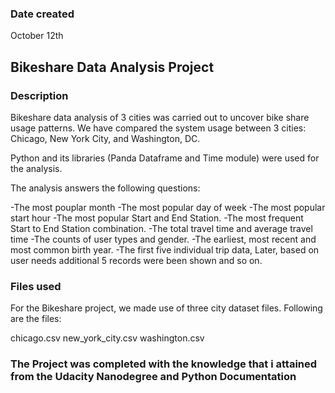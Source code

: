 
### Date created
October 12th

## Bikeshare Data Analysis Project

### Description
Bikeshare data analysis of 3 cities was carried out to uncover bike share usage patterns. We have compared the system usage between 3 cities: Chicago, New York City, and Washington, DC.

Python and its libraries (Panda Dataframe and Time module) were used for the analysis.

The analysis answers the following questions:

-The most pouplar month
-The most popular day of week
-The most popular start hour
-The most popular Start and End Station.
-The most frequent Start to End Station combination.
-The total travel time and average travel time
-The counts of user types and gender.
-The earliest, most recent and most common birth year.
-The first five individual trip data, Later, based on user needs additional 5 records were been shown and so on.

### Files used
 For the Bikeshare project, we made use of three city dataset files. 
 Following are the files:

chicago.csv
new_york_city.csv
washington.csv

### The Project was completed with the knowledge that i attained from the Udacity Nanodegree and Python Documentation
